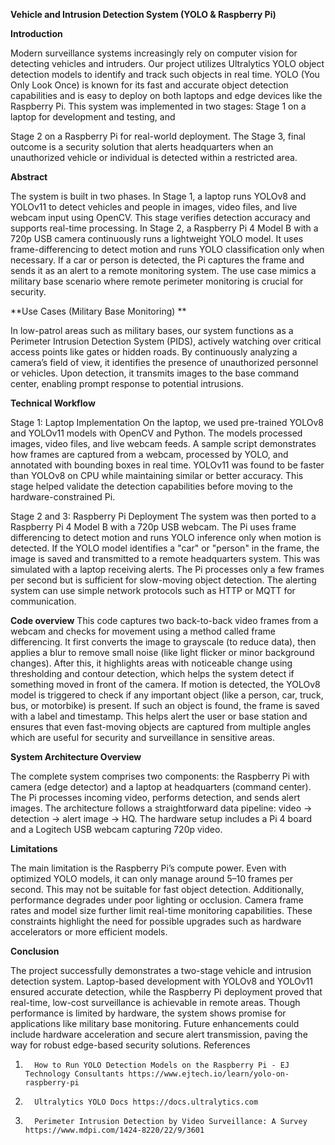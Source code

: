**Vehicle and Intrusion Detection System (YOLO & Raspberry Pi)**


**Introduction**

Modern surveillance systems increasingly rely on computer vision for detecting vehicles and intruders. Our project utilizes Ultralytics YOLO object detection models to identify and track such objects in real time. YOLO (You Only Look Once) is known for its fast and accurate object detection capabilities and is easy to deploy on both laptops and edge devices like the Raspberry Pi. 
This system was implemented in two stages: Stage 1 on a laptop for development and testing, and 


Stage 2 on a Raspberry Pi for real-world deployment. The Stage 3, final outcome is a security solution that alerts headquarters when an unauthorized vehicle or individual is detected within a restricted area.


**Abstract**

 The system is built in two phases. In Stage 1, a laptop runs YOLOv8 and YOLOv11 to detect vehicles and people in images, video files, and live webcam input using OpenCV. This stage verifies detection accuracy and supports real-time processing. In Stage 2, a Raspberry Pi 4 Model B with a 720p USB camera continuously runs a lightweight YOLO model. It uses frame-differencing to detect motion and runs YOLO classification only when necessary. If a car or person is detected, the Pi captures the frame and sends it as an alert to a remote monitoring system. The use case mimics a military base scenario where remote perimeter monitoring is crucial for security.

**Use Cases (Military Base Monitoring)
**

 In low-patrol areas such as military bases, our system functions as a Perimeter Intrusion Detection System (PIDS), actively watching over critical access points like gates or hidden roads. By continuously analyzing a camera’s field of view, it identifies the presence of unauthorized personnel or vehicles. Upon detection, it transmits images to the base command center, enabling prompt response to potential intrusions.

**Technical Workflow**

Stage 1: Laptop Implementation
 On the laptop, we used pre-trained YOLOv8 and YOLOv11 models with OpenCV and Python. The models processed images, video files, and live webcam feeds. A sample script demonstrates how frames are captured from a webcam, processed by YOLO, and annotated with bounding boxes in real time. YOLOv11 was found to be faster than YOLOv8 on CPU while maintaining similar or better accuracy. This stage helped validate the detection capabilities before moving to the hardware-constrained Pi.



Stage 2 and 3: Raspberry Pi Deployment
 The system was then ported to a Raspberry Pi 4 Model B with a 720p USB webcam. The Pi uses frame differencing to detect motion and runs YOLO inference only when motion is detected. If the YOLO model identifies a "car" or "person" in the frame, the image is saved and transmitted to a remote headquarters system. This was simulated with a laptop receiving alerts. The Pi processes only a few frames per second but is sufficient for slow-moving object detection. The alerting system can use simple network protocols such as HTTP or MQTT for communication.


**Code overview**
This code captures two back-to-back video frames from a webcam and checks for movement using a method called frame differencing. It first converts the image to grayscale (to reduce data), then applies a blur to remove small noise (like light flicker or minor background changes). After this, it highlights areas with noticeable change using thresholding and contour detection, which helps the system detect if something moved in front of the camera.
If motion is detected, the YOLOv8 model is triggered to check if any important object (like a person, car, truck, bus, or motorbike) is present. If such an object is found, the frame is saved with a label and timestamp. This helps alert the user or base station and ensures that even fast-moving objects are captured from multiple angles which are useful for security and surveillance in sensitive areas.


**System Architecture Overview**

 The complete system comprises two components: the Raspberry Pi with camera (edge detector) and a laptop at headquarters (command center). The Pi processes incoming video, performs detection, and sends alert images. The architecture follows a straightforward data pipeline: video → detection → alert image → HQ. The hardware setup includes a Pi 4 board and a Logitech USB webcam capturing 720p video.

**Limitations**

 The main limitation is the Raspberry Pi’s compute power. Even with optimized YOLO models, it can only manage around 5–10 frames per second. This may not be suitable for fast object detection. Additionally, performance degrades under poor lighting or occlusion. Camera frame rates and model size further limit real-time monitoring capabilities. These constraints highlight the need for possible upgrades such as hardware accelerators or more efficient models.

**Conclusion**

 The project successfully demonstrates a two-stage vehicle and intrusion detection system. Laptop-based development with YOLOv8 and YOLOv11 ensured accurate detection, while the Raspberry Pi deployment proved that real-time, low-cost surveillance is achievable in remote areas. Though performance is limited by hardware, the system shows promise for applications like military base monitoring. Future enhancements could include hardware acceleration and secure alert transmission, paving the way for robust edge-based security solutions.
References
1.       How to Run YOLO Detection Models on the Raspberry Pi - EJ Technology Consultants https://www.ejtech.io/learn/yolo-on-raspberry-pi
2.       Ultralytics YOLO Docs https://docs.ultralytics.com
3.       Perimeter Intrusion Detection by Video Surveillance: A Survey https://www.mdpi.com/1424-8220/22/9/3601

